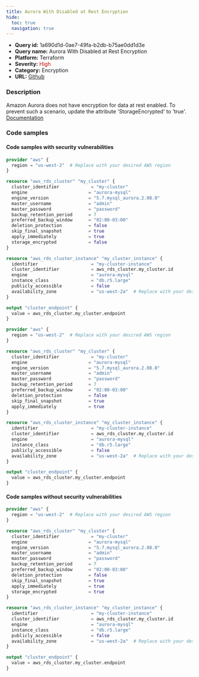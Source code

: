 ```yaml
---
title: Aurora With Disabled at Rest Encryption
hide:
  toc: true
  navigation: true
---
```


<style>
  .highlight .hll {
    background-color: #ff171742;
  }
  .md-content {
    max-width: 1100px;
    margin: 0 auto;
  }
</style>

-   **Query id:** 1a690d1d-0ae7-49fa-b2db-b75ae0dd1d3e
-   **Query name:** Aurora With Disabled at Rest Encryption
-   **Platform:** Terraform
-   **Severity:** <span style="color:#C00">High</span>
-   **Category:** Encryption
-   **URL:** [Github](https://github.com/Checkmarx/kics/tree/master/assets/queries/terraform/aws/aurora_with_disabled_at_rest_encryption)

### Description
Amazon Aurora does not have encryption for data at rest enabled. To prevent such a scenario, update the attribute 'StorageEncrypted' to 'true'.<br>
[Documentation](https://registry.terraform.io/providers/hashicorp/aws/latest/docs/resources/rds_cluster#storage_encrypted)

### Code samples
#### Code samples with security vulnerabilities
```tf title="Postitive test num. 1 - tf file" hl_lines="16"
provider "aws" {
  region = "us-west-2"  # Replace with your desired AWS region
}

resource "aws_rds_cluster" "my_cluster" {
  cluster_identifier            = "my-cluster"
  engine                       = "aurora-mysql"
  engine_version               = "5.7.mysql_aurora.2.08.0"
  master_username              = "admin"
  master_password              = "password"
  backup_retention_period      = 7
  preferred_backup_window      = "02:00-03:00"
  deletion_protection          = false
  skip_final_snapshot          = true
  apply_immediately            = true
  storage_encrypted            = false
}

resource "aws_rds_cluster_instance" "my_cluster_instance" {
  identifier                    = "my-cluster-instance"
  cluster_identifier            = aws_rds_cluster.my_cluster.id
  engine                        = "aurora-mysql"
  instance_class                = "db.r5.large"
  publicly_accessible           = false
  availability_zone             = "us-west-2a"  # Replace with your desired availability zone
}

output "cluster_endpoint" {
  value = aws_rds_cluster.my_cluster.endpoint
}

```
```tf title="Postitive test num. 2 - tf file" hl_lines="5"
provider "aws" {
  region = "us-west-2"  # Replace with your desired AWS region
}

resource "aws_rds_cluster" "my_cluster" {
  cluster_identifier            = "my-cluster"
  engine                       = "aurora-mysql"
  engine_version               = "5.7.mysql_aurora.2.08.0"
  master_username              = "admin"
  master_password              = "password"
  backup_retention_period      = 7
  preferred_backup_window      = "02:00-03:00"
  deletion_protection          = false
  skip_final_snapshot          = true
  apply_immediately            = true
}

resource "aws_rds_cluster_instance" "my_cluster_instance" {
  identifier                    = "my-cluster-instance"
  cluster_identifier            = aws_rds_cluster.my_cluster.id
  engine                        = "aurora-mysql"
  instance_class                = "db.r5.large"
  publicly_accessible           = false
  availability_zone             = "us-west-2a"  # Replace with your desired availability zone
}

output "cluster_endpoint" {
  value = aws_rds_cluster.my_cluster.endpoint
}

```


#### Code samples without security vulnerabilities
```tf title="Negative test num. 1 - tf file"
provider "aws" {
  region = "us-west-2"  # Replace with your desired AWS region
}

resource "aws_rds_cluster" "my_cluster" {
  cluster_identifier            = "my-cluster"
  engine                       = "aurora-mysql"
  engine_version               = "5.7.mysql_aurora.2.08.0"
  master_username              = "admin"
  master_password              = "password"
  backup_retention_period      = 7
  preferred_backup_window      = "02:00-03:00"
  deletion_protection          = false
  skip_final_snapshot          = true
  apply_immediately            = true
  storage_encrypted            = true
}

resource "aws_rds_cluster_instance" "my_cluster_instance" {
  identifier                    = "my-cluster-instance"
  cluster_identifier            = aws_rds_cluster.my_cluster.id
  engine                        = "aurora-mysql"
  instance_class                = "db.r5.large"
  publicly_accessible           = false
  availability_zone             = "us-west-2a"  # Replace with your desired availability zone
}

output "cluster_endpoint" {
  value = aws_rds_cluster.my_cluster.endpoint
}

```
